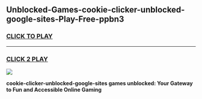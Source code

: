 
## Unblocked-Games-cookie-clicker-unblocked-google-sites-Play-Free-ppbn3
<h3>
<a href="https://premium76.site?title=cookie-clicker-unblocked-google-sites&ref=23A">CLICK TO PLAY</a></h3>
<hr>

<h3>
<a href="https://premium76.site?title=cookie-clicker-unblocked-google-sites&ref=23A">CLICK 2 PLAY</a>
  
</h3>

<a href="https://premium76.site?title=cookie-clicker-unblocked-google-sites&ref=23A"><img src="https://clearcache.store/games.png"></a>


**cookie-clicker-unblocked-google-sites games unblocked: Your Gateway to Fun and Accessible Online Gaming**
